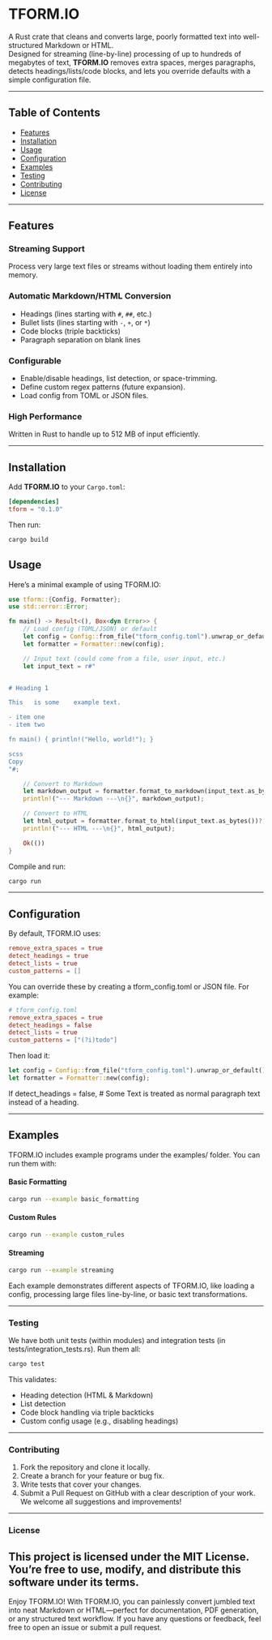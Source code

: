 # TFORM.IO

A Rust crate that cleans and converts large, poorly formatted text into well-structured Markdown or HTML.  
Designed for streaming (line-by-line) processing of up to hundreds of megabytes of text, **TFORM.IO** removes extra spaces, merges paragraphs, detects headings/lists/code blocks, and lets you override defaults with a simple configuration file.

---

## Table of Contents

- [Features](#features)
- [Installation](#installation)
- [Usage](#usage)
- [Configuration](#configuration)
- [Examples](#examples)
- [Testing](#testing)
- [Contributing](#contributing)
- [License](#license)

---

## Features

### Streaming Support
Process very large text files or streams without loading them entirely into memory.

### Automatic Markdown/HTML Conversion
- Headings (lines starting with `#`, `##`, etc.)
- Bullet lists (lines starting with `-`, `+`, or `*`)
- Code blocks (triple backticks)
- Paragraph separation on blank lines

### Configurable
- Enable/disable headings, list detection, or space-trimming.
- Define custom regex patterns (future expansion).
- Load config from TOML or JSON files.

### High Performance
Written in Rust to handle up to 512 MB of input efficiently.

---

## Installation

Add **TFORM.IO** to your `Cargo.toml`:

```toml
[dependencies]
tform = "0.1.0"
```
Then run:

```bash
cargo build
```

## Usage
Here’s a minimal example of using TFORM.IO:

```rust
use tform::{Config, Formatter};
use std::error::Error;

fn main() -> Result<(), Box<dyn Error>> {
    // Load config (TOML/JSON) or default
    let config = Config::from_file("tform_config.toml").unwrap_or_default();
    let formatter = Formatter::new(config);

    // Input text (could come from a file, user input, etc.)
    let input_text = r#"


# Heading 1

This   is some    example text.

- item one
- item two

fn main() { println!("Hello, world!"); }

scss
Copy
"#;

    // Convert to Markdown
    let markdown_output = formatter.format_to_markdown(input_text.as_bytes())?;
    println!("--- Markdown ---\n{}", markdown_output);

    // Convert to HTML
    let html_output = formatter.format_to_html(input_text.as_bytes())?;
    println!("--- HTML ---\n{}", html_output);

    Ok(())
}
```

Compile and run:
```bash
cargo run
```
---
## Configuration
By default, TFORM.IO uses:
```toml
remove_extra_spaces = true
detect_headings = true
detect_lists = true
custom_patterns = []
```

You can override these by creating a tform_config.toml or JSON file. For example:
```toml
# tform_config.toml
remove_extra_spaces = true
detect_headings = false
detect_lists = true
custom_patterns = ["(?i)todo"]
```

Then load it:
```rust
let config = Config::from_file("tform_config.toml").unwrap_or_default();
let formatter = Formatter::new(config);
```
If detect_headings = false, # Some Text is treated as normal paragraph text instead of a heading.

---
## Examples
TFORM.IO includes example programs under the examples/ folder. You can run them with:

#### Basic Formatting
```bash
cargo run --example basic_formatting
```
#### Custom Rules
```bash
cargo run --example custom_rules
```
#### Streaming
```bash
cargo run --example streaming
```
Each example demonstrates different aspects of TFORM.IO, like loading a config, processing large files line-by-line, or basic text transformations.

---
### Testing
We have both unit tests (within modules) and integration tests (in tests/integration_tests.rs). Run them all:

```bash
cargo test
```
This validates:
* Heading detection (HTML & Markdown)
* List detection
* Code block handling via triple backticks
* Custom config usage (e.g., disabling headings)

---
### Contributing
1. Fork the repository and clone it locally.
2. Create a branch for your feature or bug fix.
3. Write tests that cover your changes.
4. Submit a Pull Request on GitHub with a clear description of your work.
We welcome all suggestions and improvements!
---
### License
This project is licensed under the MIT License. You’re free to use, modify, and distribute this software under its terms.
---
Enjoy TFORM.IO!
With TFORM.IO, you can painlessly convert jumbled text into neat Markdown or HTML—perfect for documentation, PDF generation, or any structured text workflow. If you have any questions or feedback, feel free to open an issue or submit a pull request.